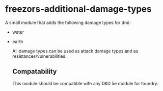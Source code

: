 # freezors-additional-damage-types

A small module that adds the following damage types for dnd:
- water
- earth

  All damage types can be used as attack damage types and as resistances/vulnerabilities.

  ## Compatability
  This module should be compatible with any D&D 5e module for foundry.

